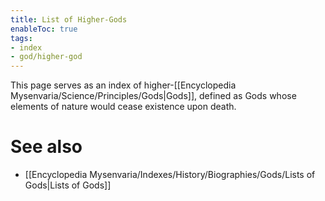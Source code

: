 ```yaml
---
title: List of Higher-Gods
enableToc: true
tags:
- index
- god/higher-god
---
```


This page serves as an index of higher-[[Encyclopedia Mysenvaria/Science/Principles/Gods|Gods]], defined as Gods whose elements of nature would cease existence upon death.

# See also
- [[Encyclopedia Mysenvaria/Indexes/History/Biographies/Gods/Lists of Gods|Lists of Gods]]
